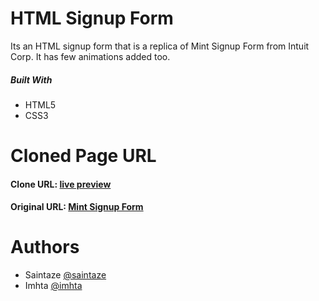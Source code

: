 # HTML Signup Form

Its an HTML signup form that is a replica of Mint Signup Form from Intuit Corp. It has few animations added too. 

##### Built With
+ HTML5
+ CSS3

 
# Cloned Page URL
#### Clone URL: [live preview](https://html-signup-form.imhta.now.sh)
#### Original URL:  [Mint Signup Form](https://accounts.intuit.com/signup.html)

# Authors
+ Saintaze [@saintaze](https://github.com/saintaze/)
+ Imhta [@imhta](https://github.com/imhta)

